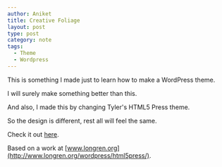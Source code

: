 ```yaml
---
author: Aniket
title: Creative Foliage
layout: post
type: post
category: note
tags:
  - Theme
  - Wordpress
---
```

This is something I made just to learn how to make a WordPress theme.

I will surely make something better than this.

And also, I made this by changing Tyler's HTML5 Press theme.

So the design is different, rest all will feel the same.

Check it out [here](https://github.com/aniketpant/Creative-Foliage).

Based on a work at [www.longren.org](http://www.longren.org/wordpress/html5press/).